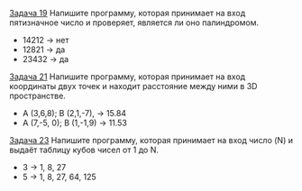 [Задача 19](https://github.com/allseenn/cSharp/blob/main/03.Tasks/19/Program.cs)
Напишите программу, которая принимает на вход пятизначное число и проверяет, является ли оно палиндромом.
* 14212 -> нет
* 12821 -> да
* 23432 -> да

[Задача 21](https://github.com/allseenn/cSharp/blob/main/03.Tasks/21/Program.cs)
Напишите программу, которая принимает на вход координаты двух точек и находит расстояние между ними в 3D пространстве.
* A (3,6,8); B (2,1,-7), -> 15.84
* A (7,-5, 0); B (1,-1,9) -> 11.53

[Задача 23](https://github.com/allseenn/cSharp/blob/main/03.Tasks/23/Program.cs)
Напишите программу, которая принимает на вход число (N) и выдаёт таблицу кубов чисел от 1 до N.
* 3 -> 1, 8, 27
* 5 -> 1, 8, 27, 64, 125
